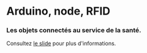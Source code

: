 

# Arduino, node, RFID

### Les objets connectés au service de la santé.

Consultez [le slide](https://docs.google.com/presentation/d/10_mEOjHUBMIf60rj7R_5vIvKh25aYZ0xEUq94CoT69E/edit?usp=sharing) pour plus d'informations.
